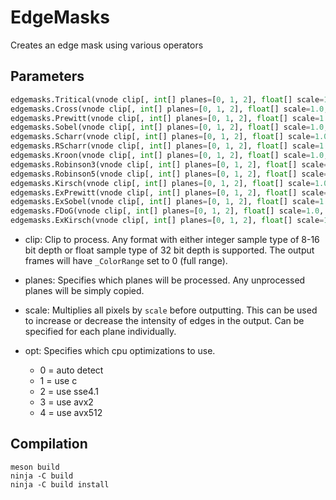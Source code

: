 # EdgeMasks

Creates an edge mask using various operators


## Parameters

```py
edgemasks.Tritical(vnode clip[, int[] planes=[0, 1, 2], float[] scale=1.0, int opt=0])
edgemasks.Cross(vnode clip[, int[] planes=[0, 1, 2], float[] scale=1.0, int opt=0])
edgemasks.Prewitt(vnode clip[, int[] planes=[0, 1, 2], float[] scale=1.0, int opt=0])
edgemasks.Sobel(vnode clip[, int[] planes=[0, 1, 2], float[] scale=1.0, int opt=0])
edgemasks.Scharr(vnode clip[, int[] planes=[0, 1, 2], float[] scale=1.0, int opt=0])
edgemasks.RScharr(vnode clip[, int[] planes=[0, 1, 2], float[] scale=1.0, int opt=0])
edgemasks.Kroon(vnode clip[, int[] planes=[0, 1, 2], float[] scale=1.0, int opt=0])
edgemasks.Robinson3(vnode clip[, int[] planes=[0, 1, 2], float[] scale=1.0, int opt=0])
edgemasks.Robinson5(vnode clip[, int[] planes=[0, 1, 2], float[] scale=1.0, int opt=0])
edgemasks.Kirsch(vnode clip[, int[] planes=[0, 1, 2], float[] scale=1.0, int opt=0])
edgemasks.ExPrewitt(vnode clip[, int[] planes=[0, 1, 2], float[] scale=1.0, int opt=0])
edgemasks.ExSobel(vnode clip[, int[] planes=[0, 1, 2], float[] scale=1.0, int opt=0])
edgemasks.FDoG(vnode clip[, int[] planes=[0, 1, 2], float[] scale=1.0, int opt=0])
edgemasks.ExKirsch(vnode clip[, int[] planes=[0, 1, 2], float[] scale=1.0, int opt=0])
```

- clip: Clip to process. Any format with either integer sample type of 8-16 bit depth or float sample type of 32 bit depth is supported. The output frames will have `_ColorRange` set to 0 (full range).

- planes: Specifies which planes will be processed. Any unprocessed planes will be simply copied.

- scale: Multiplies all pixels by `scale` before outputting. This can be used to increase or decrease the intensity of edges in the output. Can be specified for each plane individually.

- opt: Specifies which cpu optimizations to use.
  - 0 = auto detect
  - 1 = use c
  - 2 = use sse4.1
  - 3 = use avx2
  - 4 = use avx512


## Compilation

```
meson build
ninja -C build
ninja -C build install
```
